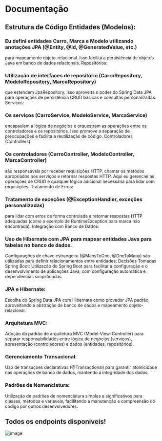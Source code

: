 # Documentação

## Estrutura de Código Entidades (Modelos):

### Eu defini entidades Carro, Marca e Modelo utilizando anotações JPA (@Entity, @Id, @GeneratedValue, etc.) 
para mapeamento objeto-relacional. Isso facilita a persistência de objetos Java em banco de dados relacionais. Repositórios:

### Utilização de interfaces de repositório (CarroRepository, ModeloRepository, MarcaRepository) 
que estendem JpaRepository. Isso aproveita o poder do Spring Data JPA para operações de persistência CRUD básicas e consultas personalizadas. Serviços:

### Os serviços (CarroService, ModeloService, MarcaService) 
encapsulam a lógica de negócios e orquestram as operações entre os controladores e os repositórios. Isso promove a separação de preocupações e facilita a reutilização de código. Controladores (Controllers):

### Os controladores (CarroController, ModeloController, MarcaController) 
são responsáveis por receber requisições HTTP, chamar os métodos apropriados nos serviços e retornar respostas HTTP. Aqui eu gerenciei as operações de CRUD e qualquer lógica adicional necessária para lidar com requisições. Tratamento de Erros:

### Tratamento de exceções (@ExceptionHandler, exceções personalizadas) 
para lidar com erros de forma controlada e retornar respostas HTTP adequadas (como o exemplo de RuntimeException para marca não encontrada). Integração com Banco de Dados:

### Uso de Hibernate com JPA para mapear entidades Java para tabelas no banco de dados. 
Configurações de chave estrangeira (@ManyToOne, @OneToMany) são utilizadas para definir relacionamentos entre entidades. Decisões Tomadas Spring Boot: Utilização do Spring Boot para facilitar a configuração e o desenvolvimento de aplicações Java, com configuração automática e dependências simplificadas.

### JPA e Hibernate: 
Escolha do Spring Data JPA com Hibernate como provedor JPA padrão, aproveitando a abstração de banco de dados e mapeamento objeto-relacional.

### Arquitetura MVC: 
Adoção do padrão de arquitetura MVC (Model-View-Controller) para separar responsabilidades entre lógica de negócios (serviços), apresentação (controladores) e dados (entidades, repositórios).

### Gerenciamento Transacional: 
Uso de transações declarativas (@Transactional) para garantir atomicidade nas operações de banco de dados, mantendo a integridade dos dados.

### Padrões de Nomenclatura: 
Utilização de padrões de nomenclatura simples e significativos para classes, métodos e variáveis, facilitando a manutenção e compreensão do código por outros desenvolvedores.

## Todos os endpoints disponiveis! 

![image](https://github.com/gdssvpp/WSWork---Java/assets/92610124/db859a69-b161-4168-a2d9-c6af475cceff)
